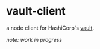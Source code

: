# vault-client
a node client for HashiCorp's [vault](https://www.vaultproject.io/).

*note: work in progress*
